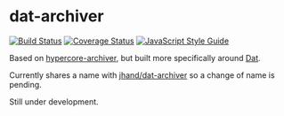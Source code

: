 # dat-archiver

[![Build Status](https://travis-ci.org/garbados/dat-archiver.svg?branch=master)](https://travis-ci.org/garbados/dat-archiver)
[![Coverage Status](https://coveralls.io/repos/github/garbados/dat-archiver/badge.svg?branch=master)](https://coveralls.io/github/garbados/dat-archiver?branch=master)
[![JavaScript Style Guide](https://img.shields.io/badge/code_style-standard-brightgreen.svg)](https://standardjs.com)

Based on [hypercore-archiver](https://github.com/mafintosh/hypercore-archiver), but built more specifically around [Dat](https://datproject.org/).

Currently shares a name with [jhand/dat-archiver](https://www.npmjs.com/package/dat-archiver) so a change of name is pending.

Still under development.